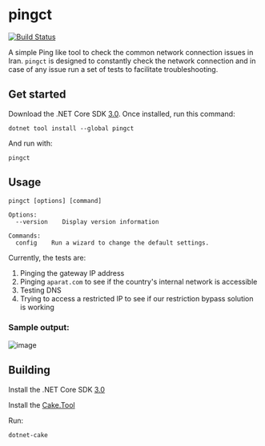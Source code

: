 # pingct

[![Build Status](https://dev.azure.com/ctyar/pingct/_apis/build/status/ctyar.pingct?branchName=master)](https://dev.azure.com/ctyar/pingct/_build/latest?definitionId=3&branchName=master)

A simple Ping like tool to check the common network connection issues in Iran. `pingct` is designed to constantly check the network connection and in case of any issue run a set of tests to facilitate troubleshooting.

## Get started

Download the .NET Core SDK [3.0](https://dotnet.microsoft.com/download/dotnet-core/3.0).
Once installed, run this command:

```
dotnet tool install --global pingct
```

And run with:
```
pingct
```

## Usage

```
pingct [options] [command]

Options:
  --version    Display version information

Commands:
  config    Run a wizard to change the default settings.
```

Currently, the tests are:
1. Pinging the gateway IP address
1. Pinging `aparat.com` to see if the country's internal network is accessible
1. Testing DNS
1. Trying to access a restricted IP to see if our restriction bypass solution is working


### Sample output:
![image](https://user-images.githubusercontent.com/1432648/64917273-a76b9f00-d7a3-11e9-8c0c-d249224ec0c7.png)

## Building
Install the .NET Core SDK [3.0](https://dotnet.microsoft.com/download/dotnet-core/3.0)

Install the [Cake.Tool](https://www.nuget.org/packages/Cake.Tool)

Run:
```
dotnet-cake
```
